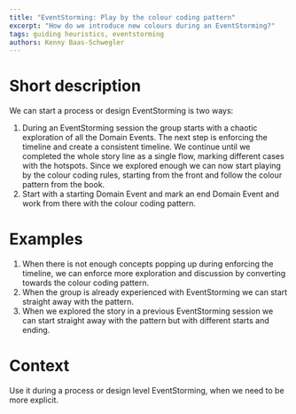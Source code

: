 ```yaml
---
title: "EventStorming: Play by the colour coding pattern"
excerpt: "How do we introduce new colours during an EventStorming?"
tags: guiding heuristics, eventstorming
authors: Kenny Baas-Schwegler
---
```


# Short description

We can start a process or design EventStorming is two ways:

1. During an EventStorming session the group starts with a chaotic exploration of all the Domain Events. The next step is enforcing the timeline and create a consistent timeline. We continue until we completed the whole story line as a single flow, marking different cases with the hotspots. Since we explored enough we can now start playing by the colour coding rules, starting from the front and follow the colour pattern from the book.
2. Start with a starting Domain Event and mark an end Domain Event and work from there with the colour coding pattern.

# Examples

1. When there is not enough concepts popping up during enforcing the timeline, we can enforce more exploration and discussion by converting towards the colour coding pattern.
2. When the group is already experienced with EventStorming we can start straight away with the pattern.
3. When we explored the story in a previous EventStorming session we can start straight away with the pattern but with different starts and ending. 

# Context

Use it during a process or design level EventStorming, when we need to be more explicit.